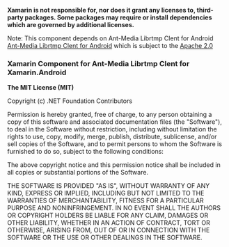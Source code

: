 **Xamarin is not responsible for, nor does it grant any licenses to, third-party packages. Some packages may require or install dependencies which are governed by additional licenses.**

Note: This component depends on Ant-Media Librtmp Clent for Android [Ant-Media Librtmp Clent for Android](https://github.com/ant-media/Librtmp-Client-for-Android) which is subject to the [Apache 2.0](https://github.com/ant-media/LibRtmp-Client-for-Android/blob/master/LICENSE)

### Xamarin Component for Ant-Media Librtmp Clent for Xamarin.Android

**The MIT License (MIT)**

Copyright (c) .NET Foundation Contributors

Permission is hereby granted, free of charge, to any person obtaining a copy of this software and associated documentation files (the "Software"), to deal in the Software without restriction, including without limitation the rights to use, copy, modify, merge, publish, distribute, sublicense, and/or sell copies of the Software, and to permit persons to whom the Software is furnished to do so, subject to the following conditions:

The above copyright notice and this permission notice shall be included in all copies or substantial portions of the Software.

THE SOFTWARE IS PROVIDED "AS IS", WITHOUT WARRANTY OF ANY KIND, EXPRESS OR IMPLIED, INCLUDING BUT NOT LIMITED TO THE WARRANTIES OF MERCHANTABILITY, FITNESS FOR A PARTICULAR PURPOSE AND NONINFRINGEMENT. IN NO EVENT SHALL THE AUTHORS OR COPYRIGHT HOLDERS BE LIABLE FOR ANY CLAIM, DAMAGES OR OTHER LIABILITY, WHETHER IN AN ACTION OF CONTRACT, TORT OR OTHERWISE, ARISING FROM, OUT OF OR IN CONNECTION WITH THE SOFTWARE OR THE USE OR OTHER DEALINGS IN THE SOFTWARE.

